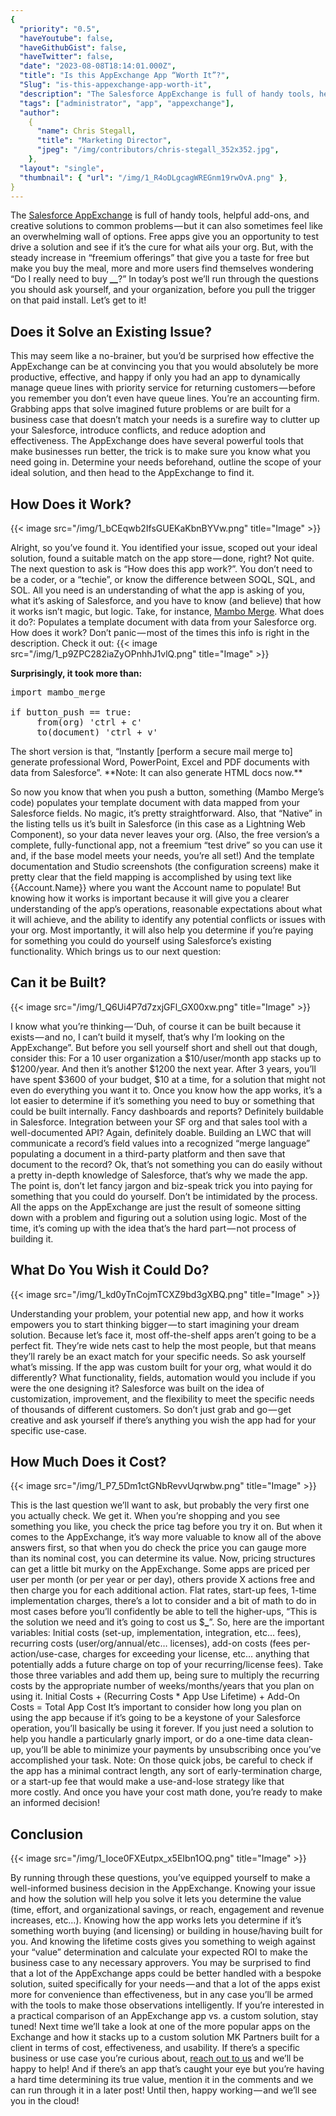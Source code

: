 ```yaml
---
{
  "priority": "0.5",
  "haveYoutube": false,
  "haveGithubGist": false,
  "haveTwitter": false,
  "date": "2023-08-08T18:14:01.000Z",
  "title": "Is this AppExchange App “Worth It”?",
  "Slug": "is-this-appexchange-app-worth-it",
  "description": "The Salesforce AppExchange is full of handy tools, helpful add-ons, and creative solutions to common problems — but it can also sometimes feel like an overwhelming wall of options.",
  "tags": ["administrator", "app", "appexchange"],
  "author":
    {
      "name": Chris Stegall,
      "title": "Marketing Director",
      "jpeg": "/img/contributors/chris-stegall_352x352.jpg",
    },
  "layout": "single",
  "thumbnail": { "url": "/img/1_R4oDLgcagWREGnm19rwOvA.png" },
}
---
```


The [Salesforce AppExchange](https://appexchange.salesforce.com/) is full of handy tools, helpful add-ons, and creative solutions to common problems — but it can also sometimes feel like an overwhelming wall of options. Free apps give you an opportunity to test drive a solution and see if it’s the cure for what ails your org. But, with the steady increase in “freemium offerings” that give you a taste for free but make you buy the meal, more and more users find themselves wondering “Do I really need to buy **\_\_**?” In today’s post we’ll run through the questions you should ask yourself, and your organization, before you pull the trigger on that paid install. Let’s get to it!

## Does it Solve an Existing Issue?

This may seem like a no-brainer, but you’d be surprised how effective the AppExchange can be at convincing you that you would absolutely be more productive, effective, and happy if only you had an app to dynamically manage queue lines with priority service for returning customers — before you remember you don’t even have queue lines. You’re an accounting firm.
Grabbing apps that solve imagined future problems or are built for a business case that doesn’t match your needs is a surefire way to clutter up your Salesforce, introduce conflicts, and reduce adoption and effectiveness.
The AppExchange does have several powerful tools that make businesses run better, the trick is to make sure you know what you need going in. Determine your needs beforehand, outline the scope of your ideal solution, and then head to the AppExchange to find it.

## How Does it Work?

{{< image src="/img/1_bCEqwb2IfsGUEKaKbnBYVw.png" title="Image" >}}

Alright, so you’ve found it. You identified your issue, scoped out your ideal solution, found a suitable match on the app store — done, right? Not quite. The next question to ask is “How does this app work?”.
You don’t need to be a coder, or a “techie”, or know the difference between SOQL, SQL, and SOL. All you need is an understanding of what the app is asking of you, what it’s asking of Salesforce, and you have to know (and believe) that how it works isn’t magic, but logic.
Take, for instance, [Mambo Merge](https://appexchange.salesforce.com/appxListingDetail?listingId=a0N3A00000GCzIXUA1&cta=gin). What does it do?: Populates a template document with data from your Salesforce org. How does it work? Don’t panic — most of the times this info is right in the description. Check it out:
{{< image src="/img/1_p9ZPC282iaZyOPnhhJ1vlQ.png" title="Image" >}}

**Surprisingly, it took more than:**

<pre>import mambo_merge<br><br>if button_push == true:<br>     from(org) &#39;ctrl + c&#39;<br>     to(document) &#39;ctrl + v&#39;</pre>The short version is that, “Instantly [perform a secure mail merge to] generate professional Word, PowerPoint, Excel and PDF documents with data from Salesforce”. **Note: It can also generate HTML docs now.**

So now you know that when you push a button, something (Mambo Merge’s code) populates your template document with data mapped from your Salesforce fields. No magic, it’s pretty straightforward.
Also, that “Native” in the listing tells us it’s built in Salesforce (in this case as a Lightning Web Component), so your data never leaves your org.
(Also, the free version’s a complete, fully-functional app, not a freemium “test drive” so you can use it and, if the base model meets your needs, you’re all set!)
And the template documentation and Studio screenshots (the configuration screens) make it pretty clear that the field mapping is accomplished by using text like {{Account.Name}} where you want the Account name to populate!
But knowing how it works is important because it will give you a clearer understanding of the app’s operations, reasonable expectations about what it will achieve, and the ability to identify any potential conflicts or issues with your org. Most importantly, it will also help you determine if you’re paying for something you could do yourself using Salesforce’s existing functionality.
Which brings us to our next question:

## Can it be Built?

{{< image src="/img/1_Q6Ui4P7d7zxjGFl_GX00xw.png" title="Image" >}}

I know what you’re thinking — ‘Duh, of course it can be built because it exists — and no, I can’t build it myself, that’s why I’m looking on the AppExchange”. But before you sell yourself short and shell out that dough, consider this: For a 10 user organization a $10/user/month app stacks up to $1200/year. And then it’s another $1200 the next year. After 3 years, you’ll have spent $3600 of your budget, $10 at a time, for a solution that might not even do everything you want it to.
Once you know how the app works, it’s a lot easier to determine if it’s something you need to buy or something that could be built internally. Fancy dashboards and reports? Definitely buildable in Salesforce. Integration between your SF org and that sales tool with a well-documented API? Again, definitely doable. Building an LWC that will communicate a record’s field values into a recognized “merge language” populating a document in a third-party platform and then save that document to the record? Ok, that’s not something you can do easily without a pretty in-depth knowledge of Salesforce, that’s why we made the app.
The point is, don’t let fancy jargon and biz-speak trick you into paying for something that you could do yourself. Don’t be intimidated by the process. All the apps on the AppExchange are just the result of someone sitting down with a problem and figuring out a solution using logic. Most of the time, it’s coming up with the idea that’s the hard part — not process of building it.

## What Do You Wish it Could Do?

{{< image src="/img/1_kd0yTnCojmTCXZ9bd3gXBQ.png" title="Image" >}}

Understanding your problem, your potential new app, and how it works empowers you to start thinking bigger — to start imagining your dream solution. Because let’s face it, most off-the-shelf apps aren’t going to be a perfect fit. They’re wide nets cast to help the most people, but that means they’ll rarely be an exact match for your specific needs.
So ask yourself what’s missing. If the app was custom built for your org, what would it do differently? What functionality, fields, automation would you include if you were the one designing it?
Salesforce was built on the idea of customization, improvement, and the flexibility to meet the specific needs of thousands of different customers. So don’t just grab and go — get creative and ask yourself if there’s anything you wish the app had for your specific use-case.

## How Much Does it Cost?

{{< image src="/img/1_P7_5Dm1ctGNbRevvUqrwbw.png" title="Image" >}}

This is the last question we’ll want to ask, but probably the very first one you actually check. We get it. When you’re shopping and you see something you like, you check the price tag before you try it on. But when it comes to the AppExchange, it’s way more valuable to know all of the above answers first, so that when you do check the price you can gauge more than its nominal cost, you can determine its value.
Now, pricing structures can get a little bit murky on the AppExchange. Some apps are priced per user per month (or per year or per day), others provide X actions free and then charge you for each additional action. Flat rates, start-up fees, 1-time implementation charges, there’s a lot to consider and a bit of math to do in most cases before you’ll confidently be able to tell the higher-ups, “This is the solution we need and it’s going to cost us $**\_**”.
So, here are the important variables: Initial costs (set-up, implementation, integration, etc… fees), recurring costs (user/org/annual/etc… licenses), add-on costs (fees per-action/use-case, charges for exceeding your license, etc… anything that potentially adds a future charge on top of your recurring/license fees). Take those three variables and add them up, being sure to multiply the recurring costs by the appropriate number of weeks/months/years that you plan on using it.
Initial Costs + (Recurring Costs \* App Use Lifetime) + Add-On Costs = Total App Cost
It’s important to consider how long you plan on using the app because if it’s going to be a keystone of your Salesforce operation, you’ll basically be using it forever. If you just need a solution to help you handle a particularly gnarly import, or do a one-time data clean-up, you’ll be able to minimize your payments by unsubscribing once you’ve accomplished your task.
Note: On those quick jobs, be careful to check if the app has a minimal contract length, any sort of early-termination charge, or a start-up fee that would make a use-and-lose strategy like that more costly.
And once you have your cost math done, you’re ready to make an informed decision!

## Conclusion

{{< image src="/img/1_Ioce0FXEutpx_x5EIbn1OQ.png" title="Image" >}}

By running through these questions, you’ve equipped yourself to make a well-informed business decision in the AppExchange. Knowing your issue and how the solution will help you solve it lets you determine the value (time, effort, and organizational savings, or reach, engagement and revenue increases, etc…). Knowing how the app works lets you determine if it’s something worth buying (and licensing) or building in house/having built for you. And knowing the lifetime costs gives you something to weigh against your “value” determination and calculate your expected ROI to make the business case to any necessary approvers.
You may be surprised to find that a lot of the AppExchange apps could be better handled with a bespoke solution, suited specifically for your needs — and that a lot of the apps exist more for convenience than effectiveness, but in any case you’ll be armed with the tools to make those observations intelligently.
If you’re interested in a practical comparison of an AppExchange app vs. a custom solution, stay tuned! Next time we’ll take a look at one of the more popular apps on the Exchange and how it stacks up to a custom solution MK Partners built for a client in terms of cost, effectiveness, and usability.
If there’s a specific business or use case you’re curious about, [reach out to us](https://appexchange.salesforce.com/appxConsultingListingDetail?listingId=a0N30000001gF9jEAE) and we’ll be happy to help! And if there’s an app that’s caught your eye but you’re having a hard time determining its true value, mention it in the comments and we can run through it in a later post!
Until then, happy working — and we’ll see you in the cloud!

